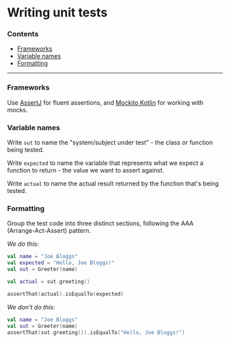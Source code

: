 # Writing unit tests

### Contents
- [Frameworks](#frameworks)
- [Variable names](#variable-names)
- [Formatting](#formatting)

----
### Frameworks

Use [AssertJ](https://assertj.github.io/doc/#assertj-overview) for fluent assertions, and [Mockito Kotlin](https://github.com/nhaarman/mockito-kotlin) for working with mocks.

### Variable names
Write `sut` to name the "system/subject under test" -  the class or function being tested.

Write `expected` to name the variable that represents what we expect a function to return - the value we want to assert against.

Write `actual` to name the actual result returned by  the function that's being tested.


### Formatting

Group the test code into three distinct sections, following the AAA (Arrange-Act-Assert) pattern.

_We do this:_
```kotlin
val name = "Joe Bloggs"
val expected = "Hello, Joe Bloggs!"
val sut = Greeter(name)

val actual = sut.greeting()

assertThat(actual).isEqualTo(expected)
```

_We don't do this:_
```kotlin
val name = "Joe Bloggs"
val sut = Greeter(name)
assertThat(sut.greeting()).isEqualTo("Hello, Joe Bloggs!")
```
